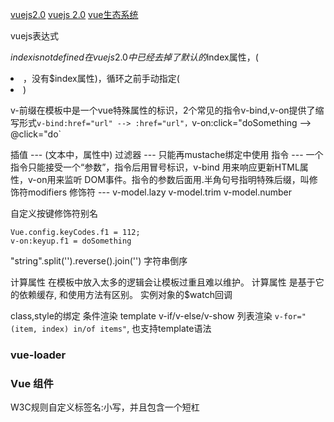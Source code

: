[vuejs2.0](https://vuefe.cn/guide)
[vuejs 2.0](http://cn.vuejs.org/v2/guide/)
[vue生态系统](https://github.com/vuejs/awesome-vue#libraries--plugins)


vuejs表达式

$index is not defined 在vuejs2.0中 已经去掉了默认的$index属性，(<li v-for="todo in todos">，没有$index属性)，循环之前手动指定(<li v-for="(todo, index) in todos">)

v-前缀在模板中是一个vue特殊属性的标识，2个常见的指令v-bind,v-on提供了缩写形式`v-bind:href="url" --> :href="url"，`v-on:click="doSomething --> @click="do`


插值       --- (文本中，属性中)
过滤器    --- 只能再mustache绑定中使用
指令       ---  一个指令只能接受一个“参数”，指令后用冒号标识，v-bind 用来响应更新HTML属性，v-on用来监听 DOM事件。指令的参数后面用.半角句号指明特殊后缀，叫修饰符modifiers
修饰符   --- v-model.lazy   v-model.trim  v-model.number

自定义按键修饰符别名
```
Vue.config.keyCodes.f1 = 112; 
v-on:keyup.f1 = doSomething
```


"string".split('').reverse().join('')  字符串倒序

计算属性
在模板中放入太多的逻辑会让模板过重且难以维护。
计算属性 是基于它的依赖缓存, 和使用方法有区别。
实例对象的$watch回调

class,style的绑定
条件渲染 template v-if/v-else/v-show
列表渲染  `v-for="(item, index) in/of items"`, 也支持template语法

### vue-loader


### Vue 组件

 W3C规则自定义标签名:小写，并且包含一个短杠
